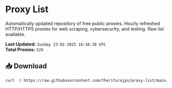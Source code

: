 # Proxy List

Automatically updated repository of free public proxies. Hourly refreshed HTTP/HTTPS proxies for web scraping, cybersecurity, and testing. Raw list available.

**Last Updated:** `Sunday 23-02-2025 16:16:20 UTC`  
**Total Proxies:** `529`

## 📥 Download
```bash
curl -O https://raw.githubusercontent.com/theriturajps/proxy-list/main/proxies.txt

